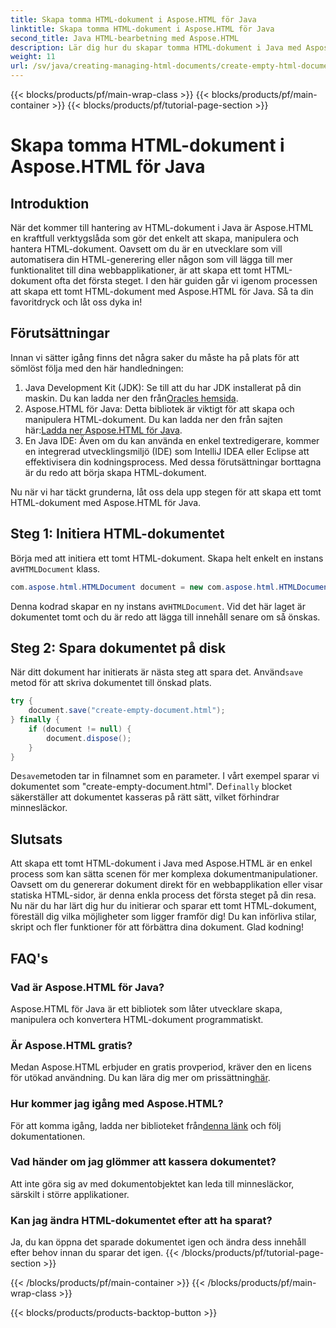 ```yaml
---
title: Skapa tomma HTML-dokument i Aspose.HTML för Java
linktitle: Skapa tomma HTML-dokument i Aspose.HTML för Java
second_title: Java HTML-bearbetning med Aspose.HTML
description: Lär dig hur du skapar tomma HTML-dokument i Java med Aspose.HTML med vår detaljerade steg-för-steg-handledning, perfekt för utvecklare på alla nivåer.
weight: 11
url: /sv/java/creating-managing-html-documents/create-empty-html-documents/
---
```


{{< blocks/products/pf/main-wrap-class >}}
{{< blocks/products/pf/main-container >}}
{{< blocks/products/pf/tutorial-page-section >}}

# Skapa tomma HTML-dokument i Aspose.HTML för Java

## Introduktion
När det kommer till hantering av HTML-dokument i Java är Aspose.HTML en kraftfull verktygslåda som gör det enkelt att skapa, manipulera och hantera HTML-dokument. Oavsett om du är en utvecklare som vill automatisera din HTML-generering eller någon som vill lägga till mer funktionalitet till dina webbapplikationer, är att skapa ett tomt HTML-dokument ofta det första steget. I den här guiden går vi igenom processen att skapa ett tomt HTML-dokument med Aspose.HTML för Java. Så ta din favoritdryck och låt oss dyka in!
## Förutsättningar
Innan vi sätter igång finns det några saker du måste ha på plats för att sömlöst följa med den här handledningen:
1.  Java Development Kit (JDK): Se till att du har JDK installerat på din maskin. Du kan ladda ner den från[Oracles hemsida](https://www.oracle.com/java/technologies/javase-jdk11-downloads.html).
2. Aspose.HTML för Java: Detta bibliotek är viktigt för att skapa och manipulera HTML-dokument. Du kan ladda ner den från sajten här:[Ladda ner Aspose.HTML för Java](https://releases.aspose.com/html/java/).
3. En Java IDE: Även om du kan använda en enkel textredigerare, kommer en integrerad utvecklingsmiljö (IDE) som IntelliJ IDEA eller Eclipse att effektivisera din kodningsprocess.
Med dessa förutsättningar borttagna är du redo att börja skapa HTML-dokument.

Nu när vi har täckt grunderna, låt oss dela upp stegen för att skapa ett tomt HTML-dokument med Aspose.HTML för Java.
## Steg 1: Initiera HTML-dokumentet
Börja med att initiera ett tomt HTML-dokument.
 Skapa helt enkelt en instans av`HTMLDocument` klass.
```java
com.aspose.html.HTMLDocument document = new com.aspose.html.HTMLDocument();
```
 Denna kodrad skapar en ny instans av`HTMLDocument`. Vid det här laget är dokumentet tomt och du är redo att lägga till innehåll senare om så önskas.
## Steg 2: Spara dokumentet på disk
När ditt dokument har initierats är nästa steg att spara det.
 Använd`save` metod för att skriva dokumentet till önskad plats.
```java
try {
    document.save("create-empty-document.html");
} finally {
    if (document != null) {
        document.dispose();
    }
}
```
 De`save`metoden tar in filnamnet som en parameter. I vårt exempel sparar vi dokumentet som "create-empty-document.html". De`finally` blocket säkerställer att dokumentet kasseras på rätt sätt, vilket förhindrar minnesläckor.
## Slutsats
Att skapa ett tomt HTML-dokument i Java med Aspose.HTML är en enkel process som kan sätta scenen för mer komplexa dokumentmanipulationer. Oavsett om du genererar dokument direkt för en webbapplikation eller visar statiska HTML-sidor, är denna enkla process det första steget på din resa. 
Nu när du har lärt dig hur du initierar och sparar ett tomt HTML-dokument, föreställ dig vilka möjligheter som ligger framför dig! Du kan införliva stilar, skript och fler funktioner för att förbättra dina dokument. Glad kodning!
## FAQ's
### Vad är Aspose.HTML för Java?
Aspose.HTML för Java är ett bibliotek som låter utvecklare skapa, manipulera och konvertera HTML-dokument programmatiskt.
### Är Aspose.HTML gratis?
Medan Aspose.HTML erbjuder en gratis provperiod, kräver den en licens för utökad användning. Du kan lära dig mer om prissättning[här](https://purchase.aspose.com/buy).
### Hur kommer jag igång med Aspose.HTML?
 För att komma igång, ladda ner biblioteket från[denna länk](https://releases.aspose.com/html/java/) och följ dokumentationen.
### Vad händer om jag glömmer att kassera dokumentet?
Att inte göra sig av med dokumentobjektet kan leda till minnesläckor, särskilt i större applikationer.
### Kan jag ändra HTML-dokumentet efter att ha sparat?
Ja, du kan öppna det sparade dokumentet igen och ändra dess innehåll efter behov innan du sparar det igen.
{{< /blocks/products/pf/tutorial-page-section >}}

{{< /blocks/products/pf/main-container >}}
{{< /blocks/products/pf/main-wrap-class >}}

{{< blocks/products/products-backtop-button >}}
